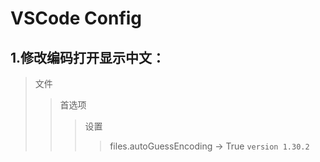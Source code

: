# VSCode Config

## 1.修改编码打开显示中文：
> 文件
>> 首选项
>>> 设置
>>>> files.autoGuessEncoding -> True
`version 1.30.2`
